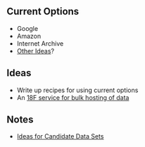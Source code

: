 
## Current Options 
* Google 
* Amazon
* Internet Archive 
* [Other Ideas](https://github.com/18F/bulk-storage/issues/2)?

## Ideas 
* Write up recipes for using current options 
* An [18F service for bulk hosting of data](https://github.com/18F/bulk-storage/blob/master/18F_program.md) 

## Notes 
* [Ideas for Candidate Data Sets](https://github.com/18F/bulk-storage/issues/1)



